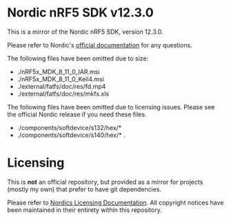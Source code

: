 # Nordic nRF5 SDK v12.3.0

This is a mirror of the Nordic nRF5 SDK, version 12.3.0.

Please refer to Nordic's [official documentation](https://www.nordicsemi.com/eng/Products/Bluetooth-low-energy/nRF5-SDK) for any questions.

The following files have been omitted due to size:

* ./nRF5x_MDK_8_11_0_IAR.msi
* ./nRF5x_MDK_8_11_0_Keil4.msi
* ./external/fatfs/doc/res/fd.mp4
* ./external/fatfs/doc/res/mkfs.xls

The following files have been omitted due to licensing issues. Please see the official Nordic release if you need these files.

* ./components/softdevice/s132/hex/*
* ./components/softdevice/s140/hex/*
.
# Licensing

This is **not** an official repository, but provided as a mirror for projects (mostly my own) that prefer to have git dependencies.

Please refer to [Nordics Licensing Documentation](https://github.com/thisleejones/nrf5-sdk/blob/12.3.0/documentation/licenses.txt). All copyright notices have been maintained in their entirety within this repository.
